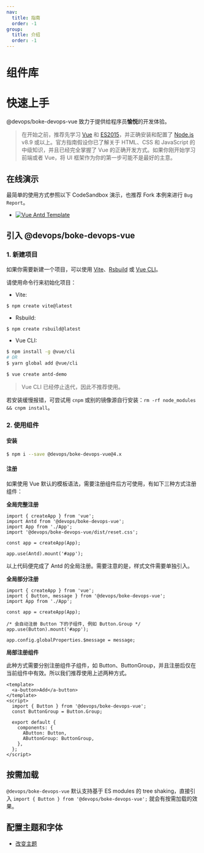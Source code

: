 ```yaml
---
nav:
  title: 指南
  order: -1
group:
  title: 介绍
  order: -1
---
```


# 组件库
# 快速上手

@devops/boke-devops-vue 致力于提供给程序员**愉悦**的开发体验。

> 在开始之前，推荐先学习 [Vue](https://www.vuejs.org/) 和 [ES2015](http://babeljs.io/docs/learn-es2015/)，并正确安装和配置了 [Node.js](https://nodejs.org/) v8.9 或以上。官方指南假设你已了解关于 HTML、CSS 和 JavaScript 的中级知识，并且已经完全掌握了 Vue 的正确开发方式。如果你刚开始学习前端或者 Vue，将 UI 框架作为你的第一步可能不是最好的主意。

## 在线演示

最简单的使用方式参照以下 CodeSandbox 演示，也推荐 Fork 本例来进行 `Bug Report`。

- [![Vue Antd Template](https://codesandbox.io/static/img/play-codesandbox.svg)](https://codesandbox.io/s/agitated-franklin-1w72v)

## 引入 @devops/boke-devops-vue

### 1. 新建项目

如果你需要新建一个项目，可以使用 [Vite](https://github.com/vitejs/vite)、[Rsbuild](https://github.com/web-infra-dev/rsbuild) 或 [Vue CLI](https://github.com/vuejs/vue-cli)。

请使用命令行来初始化项目：

- Vite:

```bash
$ npm create vite@latest
```

- Rsbuild:

```bash
$ npm create rsbuild@latest
```

- Vue CLI:

```bash
$ npm install -g @vue/cli
# OR
$ yarn global add @vue/cli

$ vue create antd-demo
```

> Vue CLI 已经停止迭代，因此不推荐使用。

若安装缓慢报错，可尝试用 `cnpm` 或别的镜像源自行安装：`rm -rf node_modules && cnpm install`。

### 2. 使用组件

#### 安装

```bash
$ npm i --save @devops/boke-devops-vue@4.x
```

#### 注册

如果使用 Vue 默认的模板语法，需要注册组件后方可使用，有如下三种方式注册组件：

**全局完整注册**

```
import { createApp } from 'vue';
import Antd from '@devops/boke-devops-vue';
import App from './App';
import '@devops/boke-devops-vue/dist/reset.css';

const app = createApp(App);

app.use(Antd).mount('#app');
```

以上代码便完成了 Antd 的全局注册。需要注意的是，样式文件需要单独引入。

**全局部分注册**

```
import { createApp } from 'vue';
import { Button, message } from '@devops/boke-devops-vue';
import App from './App';

const app = createApp(App);

/* 会自动注册 Button 下的子组件, 例如 Button.Group */
app.use(Button).mount('#app');

app.config.globalProperties.$message = message;
```

**局部注册组件**

此种方式需要分别注册组件子组件，如 Button、ButtonGroup，并且注册后仅在当前组件中有效。所以我们推荐使用上述两种方式。

```
<template>
  <a-button>Add</a-button>
</template>
<script>
  import { Button } from '@devops/boke-devops-vue';
  const ButtonGroup = Button.Group;

  export default {
    components: {
      AButton: Button,
      AButtonGroup: ButtonGroup,
    },
  };
</script>
```

## 按需加载

`@devops/boke-devops-vue` 默认支持基于 ES modules 的 tree shaking，直接引入 `import { Button } from '@devops/boke-devops-vue';` 就会有按需加载的效果。

## 配置主题和字体

- [改变主题](/docs/vue/customize-theme-cn)
